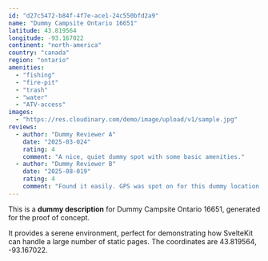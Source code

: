 ```yaml
---
id: "d27c5472-b84f-4f7e-ace1-24c550bfd2a9"
name: "Dummy Campsite Ontario 16651"
latitude: 43.819564
longitude: -93.167022
continent: "north-america"
country: "canada"
region: "ontario"
amenities:
  - "fishing"
  - "fire-pit"
  - "trash"
  - "water"
  - "ATV-access"
images:
  - "https://res.cloudinary.com/demo/image/upload/v1/sample.jpg"
reviews:
  - author: "Dummy Reviewer A"
    date: "2025-03-024"
    rating: 4
    comment: "A nice, quiet dummy spot with some basic amenities."
  - author: "Dummy Reviewer B"
    date: "2025-08-019"
    rating: 4
    comment: "Found it easily. GPS was spot on for this dummy location."
---
```


This is a **dummy description** for Dummy Campsite Ontario 16651, generated for the proof of concept.

It provides a serene environment, perfect for demonstrating how SvelteKit can handle a large number of static pages. The coordinates are 43.819564, -93.167022.

